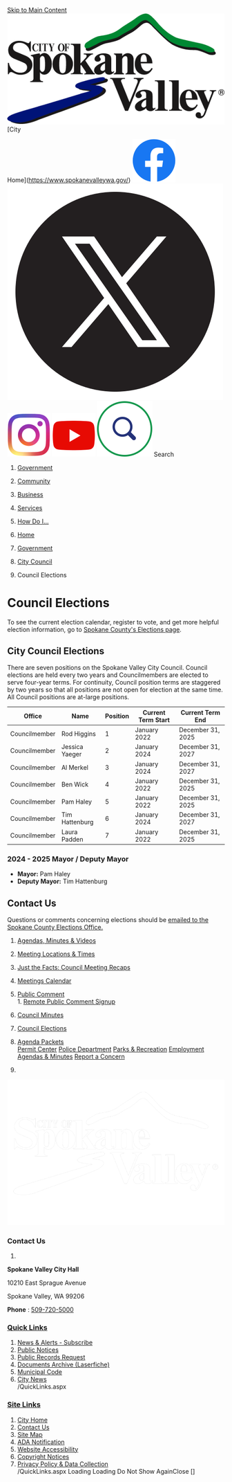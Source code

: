   [Skip to Main Content](https://www.spokanevalleywa.gov/194/Council-Elections#cc5f8c90dc-b4cb-431b-90ee-10648f8df655)   [![Home Page](images/0ad9a8c94aa440cc4df299174e9931c543b1e622fc867ea7277fd0af7847c0ce)](https://www.spokanevalleywa.gov/)   [City

Home](https://www.spokanevalleywa.gov/)   [![Facebook](images/f75fe6b2979150f27a65063a45dbac12cb171f396bc24955a51d5e5defb17ca0)](https://www.facebook.com/CityofSpokaneValley/)   [![X](images/d0fe2b098c04be543d26e00ab1bb534b0b5d55a572d8ce33a85fd54e4fbee539)](https://x.com/CityofSV)   [![Instagram](images/bfc2ef8c5004f63148ccd7fd8aaaa4868631322e5348decd83a385f3ae66d6a2)](https://www.instagram.com/cityspokanevalley/)   [![YouTube](images/8335cb2aaec79833d44df2341de759285c86be49875c599b70ec9f7b0e600f0d)](https://www.youtube.com/channel/UCoNlPNd0y5U905mvDfEmn7g)   [![Search](images/ad23c84baf3bd9c160ae4646d88f899251fe74719b13e7287c813e1fabde5475)](https://www.spokanevalleywa.gov/Search/Results) Search 

 1.  [Government](https://www.spokanevalleywa.gov/27/Government) 
 1.  [Community](https://www.spokanevalleywa.gov/31/Community) 
 1.  [Business](https://www.spokanevalleywa.gov/101/Business) 
 1.  [Services](https://www.spokanevalleywa.gov/149/Services) 
 1.  [How Do I...](https://www.spokanevalleywa.gov/9/How-Do-I) 
  []()  []()  

 1.  [Home](https://www.spokanevalleywa.gov/) 
 1.  [Government](https://www.spokanevalleywa.gov/27/Government) 
 1.  [City Council](https://www.spokanevalleywa.gov/193/City-Council) 
 1. Council Elections

# Council Elections

To see the current election calendar, register to vote, and get more helpful election information, go to [Spokane County's Elections page](https://www.spokanecounty.org/4578/Elections).

## City Council Elections

There are seven positions on the Spokane Valley City Council.  Council elections are held every two years and Councilmembers are elected to serve four-year terms. For continuity, Council position terms are staggered by two years so that all positions are not open for election at the same time. All Council positions are at-large positions.

|Office|Name|Position|Current Term Start|Current Term End|
|---|---|---|---|---|
|Councilmember|Rod Higgins|1|January 2022|December 31, 2025|
|Councilmember|Jessica Yaeger|2|January 2024|December 31, 2027|
|Councilmember|Al Merkel|3|January 2024|December 31, 2027|
|Councilmember|Ben Wick|4|January 2022|December 31, 2025|
|Councilmember|Pam Haley|5|January 2022|December 31, 2025|
|Councilmember|Tim Hattenburg|6|January 2024|December 31, 2027|
|Councilmember|Laura Padden|7|January 2022|December 31, 2025|

### 2024 - 2025 Mayor / Deputy Mayor

 *  __Mayor:__ Pam Haley
 *  __Deputy Mayor:__   Tim Hattenburg

## Contact Us

Questions or comments concerning elections should be [emailed to the Spokane County Elections Office.](mailto:elections@spokanecounty.org) 

 1.   [Agendas, Minutes & Videos](https://www.spokanevalleywa.gov/129/Agendas-Minutes-Videos)  
 1.   [Meeting Locations & Times](https://www.spokanevalleywa.gov/425/Meeting-Locations-Times)  
 1.   [Just the Facts: Council Meeting Recaps](https://www.spokanevalleywa.gov/696/Just-the-Facts-Council-Meeting-Recaps)  
 1.   [Meetings Calendar](https://www.spokanevalleywa.gov/486/Meetings-Calendar)  
 1.   [Public Comment](https://www.spokanevalleywa.gov/196/Public-Comment)  [](https://www.spokanevalleywa.gov/194/Council-Elections#)  
    1.   [Remote Public Comment Signup](https://www.spokanevalleywa.gov/195/Remote-Public-Comment-Signup)  
 1.   [Council Minutes](https://laserfiche.spokanevalley.org/WebLink/Browse.aspx?id=68&dbid=0&repo=SpokaneValley)  
 1.   [Council Elections](https://www.spokanevalleywa.gov/194/Council-Elections)  
 1.   [Agenda Packets](https://laserfiche.spokanevalley.org/WebLink/Browse.aspx?id=81&dbid=0&repo=SpokaneValley)  
  [Permit Center](https://www.spokanevalleywa.gov/180/Permit-Center)   [Police Department](https://www.spokanevalleywa.gov/169/Police)   [Parks & Recreation](https://www.spokanevalleywa.gov/163/Parks-Recreation)   [Employment](https://www.spokanevalleywa.gov/411)   [Agendas & Minutes](https://www.spokanevalleywa.gov/129/Agendas-Minutes)   [Report a Concern](https://www.spokanevalleywa.gov/443/SVexpress---Report-a-Concern)  

 1.    

 ![Home Page](images/026af6a61a5ac689510b60b6fc66b0f3f9732d306d5983a5da3be8cb6c1d79a0)    

### Contact Us

 1.    

 __Spokane Valley City Hall__    

10210 East Sprague Avenue   

Spokane Valley, WA 99206   

 __Phone__ : [509-720-5000](tel:%20509-720-5000)    

###  [Quick Links](https://www.spokanevalleywa.gov/QuickLinks.aspx?CID=15) 

 1.  [News & Alerts - Subscribe](https://public.govdelivery.com/accounts/WASPOKANEVALLEY/subscriber/new?qsp=CODE_RED)  
 1.  [Public Notices](https://www.spokanevalleywa.gov/359/2154/Public-Notices)  
 1.  [Public Records Request](https://spokanevalleywa.gov/691/Public-Records)  
 1.  [Documents Archive (Laserfiche)](https://laserfiche.spokanevalley.org/WebLink/Browse.aspx?dbid=0&repo=SpokaneValley)  
 1.  [Municipal Code](https://www.codepublishing.com/WA/SpokaneValley/)  
 1.  [City News](https://www.spokanevalleywa.gov/CivicAlerts.aspx?CID=1)  
 /QuickLinks.aspx 

###  [Site Links](https://www.spokanevalleywa.gov/QuickLinks.aspx?CID=16) 

 1.  [City Home](https://www.spokanevalleywa.gov/)  
 1.  [Contact Us](https://www.spokanevalleywa.gov/directory.aspx)  
 1.  [Site Map](https://www.spokanevalleywa.gov/sitemap)  
 1.  [ADA Notification](https://www.spokanevalleywa.gov/207/Americans-with-Disabilities-Act-Notice)  
 1.  [Website Accessibility](https://www.spokanevalleywa.gov/accessibility)  
 1.  [Copyright Notices](https://www.spokanevalleywa.gov/copyright)  
 1.  [Privacy Policy & Data Collection](https://www.spokanevalleywa.gov/privacy)  
 /QuickLinks.aspx Loading Loading Do Not Show AgainClose [] 